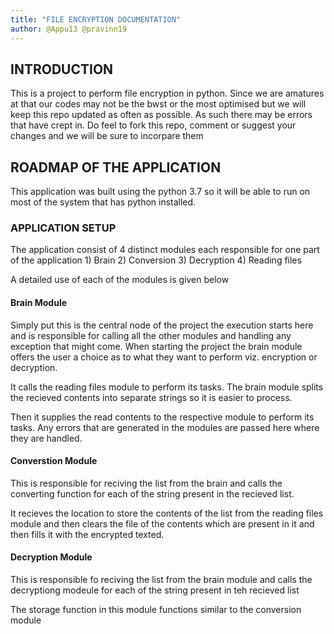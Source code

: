 ```yaml
---
title: "FILE ENCRYPTION DOCUMENTATION"
author: @Appu13 @pravinn19
---
```


## INTRODUCTION
This is a project to perform file encryption in python. Since we are amatures at that our codes may not be the bwst or the most optimised but we will keep this repo updated as often as possible. As such there may be errors that have crept in. Do feel to fork this repo, comment or suggest your changes and we will be sure to incorpare them

## ROADMAP OF THE APPLICATION

This application was built using the python 3.7 so it will be able to run on most of the system that has python installed.

### APPLICATION SETUP
The application consist of 4 distinct modules each responsible for one part of the application
    1) Brain 
    2) Conversion
    3) Decryption
    4) Reading files

A detailed use of each of the modules is given below

#### **Brain Module**

Simply put this is the central node of the project the execution starts here and is responsible for calling all the other modules and handling any exception that might come. When starting the project the brain module offers the user a choice as to what they want to perform viz. encryption or decryption. 

It calls the reading files module to perform its tasks. The brain module splits the recieved contents into separate strings so it is easier to process.

Then it supplies the read contents to the respective module to perform its tasks. Any errors that are generated in the modules are passed here where they are handled.

#### **Converstion Module**

This is responsible for reciving the list from the brain and calls the converting function for each of the string present in the recieved list.

It recieves the location to store the contents of the list from the reading files module and then clears the file of the contents which are present in it and then fills it with the encrypted texted.

#### **Decryption Module**

This is responsible fo reciving the list from the brain module and calls the decryptiong modeule for each of the string present in teh recieved list

The storage function in this module functions similar to the conversion module

